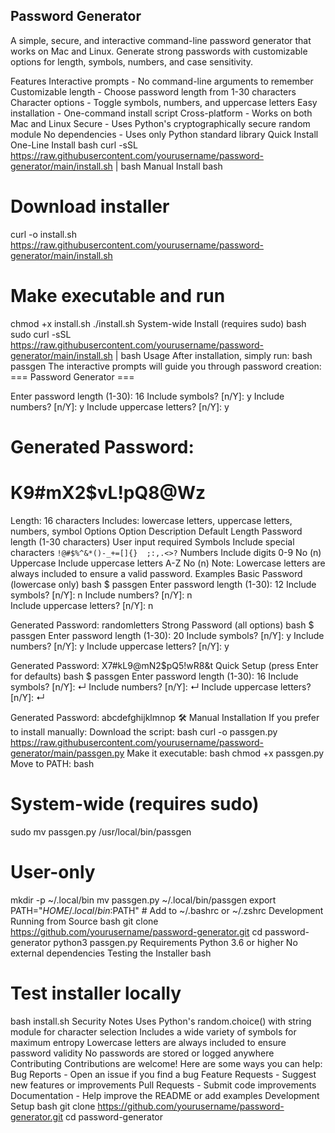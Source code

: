 ## Password Generator
A simple, secure, and interactive command-line password generator that works on Mac and Linux. Generate strong passwords with customizable options for length, symbols, numbers, and case sensitivity.

Features
Interactive prompts - No command-line arguments to remember
Customizable length - Choose password length from 1-30 characters
Character options - Toggle symbols, numbers, and uppercase letters
Easy installation - One-command install script
Cross-platform - Works on both Mac and Linux
Secure - Uses Python's cryptographically secure random module
No dependencies - Uses only Python standard library
Quick Install
One-Line Install
bash
curl -sSL https://raw.githubusercontent.com/yourusername/password-generator/main/install.sh | bash
Manual Install
bash
# Download installer
curl -o install.sh https://raw.githubusercontent.com/yourusername/password-generator/main/install.sh

# Make executable and run
chmod +x install.sh
./install.sh
System-wide Install (requires sudo)
bash
sudo curl -sSL https://raw.githubusercontent.com/yourusername/password-generator/main/install.sh | bash
Usage
After installation, simply run:
bash
passgen
The interactive prompts will guide you through password creation:
=== Password Generator ===

Enter password length (1-30): 16
Include symbols? [n/Y]: y
Include numbers? [n/Y]: y
Include uppercase letters? [n/Y]: y

Generated Password:
====================
K9#mX2$vL!pQ8@Wz
====================

Length: 16 characters
Includes: lowercase letters, uppercase letters, numbers, symbol Options
Option	Description	Default
Length	Password length (1-30 characters)	User input required
Symbols	Include special characters `!@#$%^&*()-_+=[]{}	;:,.<>?`
Numbers	Include digits 0-9	No (n)
Uppercase	Include uppercase letters A-Z	No (n)
Note: Lowercase letters are always included to ensure a valid password.
Examples
Basic Password (lowercase only)
bash
$ passgen
Enter password length (1-30): 12
Include symbols? [n/Y]: n
Include numbers? [n/Y]: n  
Include uppercase letters? [n/Y]: n

Generated Password: randomletters
Strong Password (all options)
bash
$ passgen
Enter password length (1-30): 20
Include symbols? [n/Y]: y
Include numbers? [n/Y]: y
Include uppercase letters? [n/Y]: y

Generated Password: X7#kL9@mN2$pQ5!wR8&t
Quick Setup (press Enter for defaults)
bash
$ passgen
Enter password length (1-30): 16
Include symbols? [n/Y]: ↵
Include numbers? [n/Y]: ↵
Include uppercase letters? [n/Y]: ↵

Generated Password: abcdefghijklmnop
🛠️ Manual Installation
If you prefer to install manually:
Download the script:
bash
curl -o passgen.py https://raw.githubusercontent.com/yourusername/password-generator/main/passgen.py
Make it executable:
bash
chmod +x passgen.py
Move to PATH:
bash
# System-wide (requires sudo)
sudo mv passgen.py /usr/local/bin/passgen

# User-only
mkdir -p ~/.local/bin
mv passgen.py ~/.local/bin/passgen
export PATH="$HOME/.local/bin:$PATH"  # Add to ~/.bashrc or ~/.zshrc
Development
Running from Source
bash
git clone https://github.com/yourusername/password-generator.git
cd password-generator
python3 passgen.py
Requirements
Python 3.6 or higher
No external dependencies
Testing the Installer
bash
# Test installer locally
bash install.sh
Security Notes
Uses Python's random.choice() with string module for character selection
Includes a wide variety of symbols for maximum entropy
Lowercase letters are always included to ensure password validity
No passwords are stored or logged anywhere
Contributing
Contributions are welcome! Here are some ways you can help:
Bug Reports - Open an issue if you find a bug
Feature Requests - Suggest new features or improvements
Pull Requests - Submit code improvements
Documentation - Help improve the README or add examples
Development Setup
bash
git clone https://github.com/yourusername/password-generator.git
cd password-generator
